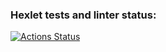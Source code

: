 ### Hexlet tests and linter status:
[![Actions Status](https://github.com/vandrusha/backend-project-46/workflows/hexlet-check/badge.svg)](https://github.com/vandrusha/backend-project-46/actions)